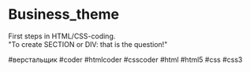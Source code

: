 # Business_theme
First steps in HTML/CSS-coding.<br>
"To create SECTION or DIV: that is the question!"<br>

[](https://github.com/Y4Rick/Business_theme)

#верстальщик #coder #htmlcoder #csscoder #html #html5 #css #css3
